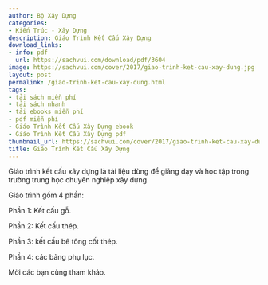 ```yaml
---
author: Bộ Xây Dựng
categories:
- Kiến Trúc - Xây Dựng
description: Giáo Trình Kết Cấu Xây Dựng
download_links:
- info: pdf
  url: https://sachvui.com/download/pdf/3604
image: https://sachvui.com/cover/2017/giao-trinh-ket-cau-xay-dung.jpg
layout: post
permalink: /giao-trinh-ket-cau-xay-dung.html
tags:
- tải sách miễn phí
- tải sách nhanh
- tải ebooks miễn phí
- pdf miễn phí
- Giáo Trình Kết Cấu Xây Dựng ebook
- Giáo Trình Kết Cấu Xây Dựng pdf
thumbnail_url: https://sachvui.com/cover/2017/giao-trinh-ket-cau-xay-dung.jpg
title: Giáo Trình Kết Cấu Xây Dựng
---
```


 <div class="item-desc text-justify"> <p>Giáo trình kết cấu xây dựng là tài liệu dùng để giảng dạy và học tập trong trường trung học chuyên nghiệp xây dựng.</p><p>Giáo trình gồm 4 phần:</p><p>Phần 1: Kết cấu gỗ.</p><p>Phần 2: Kết cấu thép.</p><p>Phần 3: kết cấu bê tông cốt thép.</p><p>Phần 4: các bảng phụ lục.</p><p>Mời các bạn cùng tham khảo.</p> </div>